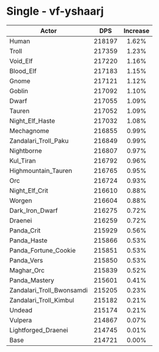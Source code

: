 # Single - vf-yshaarj
| Actor | DPS | Increase |
|---|:---:|:---:|
|Human|218197|1.62%|
|Troll|217359|1.23%|
|Void_Elf|217220|1.16%|
|Blood_Elf|217183|1.15%|
|Gnome|217121|1.12%|
|Goblin|217092|1.10%|
|Dwarf|217055|1.09%|
|Tauren|217052|1.09%|
|Night_Elf_Haste|217032|1.08%|
|Mechagnome|216855|0.99%|
|Zandalari_Troll_Paku|216849|0.99%|
|Nightborne|216807|0.97%|
|Kul_Tiran|216792|0.96%|
|Highmountain_Tauren|216765|0.95%|
|Orc|216724|0.93%|
|Night_Elf_Crit|216610|0.88%|
|Worgen|216604|0.88%|
|Dark_Iron_Dwarf|216275|0.72%|
|Draenei|216259|0.72%|
|Panda_Crit|215929|0.56%|
|Panda_Haste|215866|0.53%|
|Panda_Fortune_Cookie|215851|0.53%|
|Panda_Vers|215850|0.53%|
|Maghar_Orc|215839|0.52%|
|Panda_Mastery|215601|0.41%|
|Zandalari_Troll_Bwonsamdi|215205|0.23%|
|Zandalari_Troll_Kimbul|215182|0.21%|
|Undead|215174|0.21%|
|Vulpera|214867|0.07%|
|Lightforged_Draenei|214745|0.01%|
|Base|214721|0.00%|
